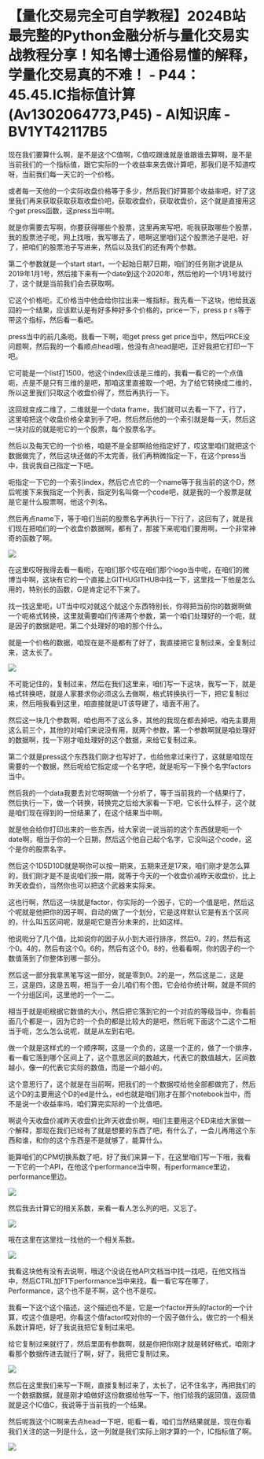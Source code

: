 # 【量化交易完全可自学教程】2024B站最完整的Python金融分析与量化交易实战教程分享！知名博士通俗易懂的解释，学量化交易真的不难！ - P44：45.45.IC指标值计算(Av1302064773,P45) - AI知识库 - BV1YT42117B5

现在我们要算什么啊，是不是这个C值啊，C值哎跟谁就是谁跟谁去算啊，是不是当前我们的一个指标值，跟它实际的一个收益率来去做计算吧，那我们是不知道哎呀，当前我们每一天它的一个价格。

或者每一天他的一个实际收盘价格等于多少，然后我们好算那个收益率吧，好了这里我们再来获取获取获取收盘价吧，获取收盘价，获取收盘价，这个就是直接用这个get press函数，这press当中啊。

就是你需要去写啊，你要获得哪些个股票，这里再来写吧，呃我获取哪些个股票，我的股票池子呢，网上找哦，我写哪去了，嗯啊这里咱们这个股票池子是吧，好了，把咱们的股票池子写进来，然后以及我们的还有两个参数。

第二个参数就是一个start start，一个起始日期7日期，咱们的任务刚才说是从2019年1月1号，然后接下来有一个date到这个2020年，然后他的一个1月1号就行了，这个就是当前我们会去获取啊。

它这个价格呃，汇价格当中他会给你拉出来一堆指标，我先看一下这块，他给我返回的一个结果，应该默认是有好多种好多个价格的，price一下，press p r s等于带这个指标，然后看一看吧。

press当中的前几条呃，我看一下啊，呃get press get price当中，然后PRCE没问题啊，然后我的一个看顺点head哦，他没有点head是吧，正好我把它打印一下吧。

它可能是一个list打1500，他这个index应该是三维的，我看一看它的一个点值呃，点是不是只有三维的是吧，那咱这里直接取一个吧，为了给它转换成二维的，所以这里我们只取这个收盘价得了，然后再执行一下。

这回就变成二维了，二维就是一个data frame，我们就可以去看一下了，行了，这里咱把这个收盘价格全拿到手了吧，然后然后他的一个索引就是每一天，然后这一块对应的就是呃它的一个股票，每个股票名字。

然后以及每天它的一个价格，咱是不是全部啊给他指定好了，哎这里咱们就把这个数据做完了，然后这块还做的不太完善，我们再稍微指定一下，在这个press当中，我说我自己指定一下吧。

呃指定一下它的一个索引index，然后它点它的一个name等于我当前的这个D，然后呢接下来我指定一个列表，指定列名叫做一个code吧，就是我的一个股票是就是它是什么股票啊，他这个列名。

然后再点name下，等于咱们当前的股票名字再执行一下行了，这回有了，就是我们现在把咱们的一个收盘价数据啊，都有了，那接下来呢咱们要用啊，一个非常神奇的函数了啊。



![](img/2436841acc35c6d45c82132ea5a26be6_1.png)

在这里哎呀我得去看一看呃，在咱们那个哎在咱们那个logo当中呢，在咱们的微博当中啊，这块有它的一个直接上GITHUGITHUB中找一下，这里找一下他是怎么用的，特别长的函数，G是肯定记不下来了。

找一找这里呃，UT当中哎对就这个就这个东西特别长，你得把当前你的数据啊做一个呃格式转换，这里就需要咱们传递两个参数，第一个咱们处理好的一个呃，就是因子的数据是吧，第二个处理好的咱的那个什么。

就是一个价格的数据，咱现在是不是都有了好了，我直接把它复制过来，全复制过来，这太长了。

![](img/2436841acc35c6d45c82132ea5a26be6_3.png)

不可能记住的，复制过来，然后在我们这里来，咱们写一下这块，我写一下，就是格式转换吧，就是人家要求你必须这么去做啊，格式转换执行一下，把它复制过来，然后哦我看到这里，咱直接就是UT该导建了，墙面不用了。

然后这一块几个参数啊，咱也用不了这么多，其他的我现在都去掉吧，咱先主要用这么前三个，其他的对咱们来说没有用，就两个参数，第一个参数啊就是咱处理好的数据啊，找一下刚才咱处理好的这个数据，来给它复制过来。

第二个就是press这个东西我们刚才也写好了，也给他拿过来行了，这就是咱现在需要的一个数据，然后呢给它指定成一个名字吧，就是呃写一下换个名字factors当中。

然后我的一个data我要去对它呀啊做一个分析了，等于当前我的一个结果行了，然后执行一下，做一个转换，转换完之后给大家看一下吧，它长什么样子，这个就是咱们现在得到的一份结果了，在这个结果当中啊。

就是他会给你打印出来的一些东西，给大家说一说当前的这个东西就是呃一个date啊，相当于你的一个日期，然后这个他自己起个名字，它没叫这个code，这个是你的股票名字。

然后这个1D5D10D就是啊你可以按一期来，五期来还是17来，咱们刚才是怎么算的，我们刚才是不是说咱们按一期，就等于今天的一个收盘价减昨天收盘价，比上昨天收盘价，当然你也可以把这个武器来实际来。

这也行啊，然后这一块就是factor，你实际的一个因子，它的一个值是吧，然后这个呢就是他把你的因子啊，自动的做了一个划分，它是这样默认它是有五个区间的，什么叫五区间呢，就是呃它是百分未来的，比如这样。

他说呃分了几个值，比如说你的因子从小到大进行排序，然后0。2的，然后有这个0。4的，然后有这个0。6的，然后有这个0。8的，他看看啊，你的因子的一个数值落到了你整体到哪一部分。

然后这一部分我拿黑笔写这一部分，就是零到0。2的是一，然后这是二，这是三，这是四，这是五啊，相当于一会儿咱们有个图，它会给你统计啊，就是不同的一个分组区间，这里他的一个一二。

相当于就是呃根据它数值的大小，然后把它落到它的一个对应的等级当中，你看前面几个都是一，因为它的一个负的都是比较大的是吧，然后呢下面这个二这个二相当于呃，怎么怎么说呢，就是从左到右吧。

做一个就是这样式的一个顺序啊，这是一个负的，这是一个正的，做了一个排序，看一看它落到哪个区间上了，这个意思区间的数越大，代表它的数值越大，区间数越小，像一的代表它实际的数值，而是一个越小的。

这个意思行了，这个就是在当前啊，把我们的一个数据哎给他全部都做完了，然后这个D的主要用这个D的ed是什么，ed也就是咱们刚才在那个notebook当中，而不是说一个收益率吗，咱们算完实际的一个比值吧。

啊说今天收盘价减昨天收盘价比昨天收盘价啊，咱们主要用这个ED来给大家做一个解释，那现在我们已经有了就是想要的东西了吧，有什么了，一会儿再用这个东西和谁，和你的这个东西是不是就够了，能算什么。

能算咱们的CPM切换系数了吧，好了我们来算一下，在这里咱们写一下哦，我看一下它的一个API，在他这个performance当中啊，有performance里边，performance里边。



![](img/2436841acc35c6d45c82132ea5a26be6_5.png)

然后我去计算它的相关系数，来看一看人怎么列的吧，又忘了。

![](img/2436841acc35c6d45c82132ea5a26be6_7.png)

哦在这里在这里找一找他的一个相关系数。

![](img/2436841acc35c6d45c82132ea5a26be6_9.png)

我看这块他有没有去说啊，哦这个没说在他API文档当中找一找吧，在他文档当中，然后CTRL加F1下performance当中来找，看一看它写在哪了，Performance，这个也不是不啊，这个也不是哎。

我看一下这个这个描述，这个描述也不是，它是一个factor开头的factor的一个计算，哎这个值是吧，你看这个值factor哎对你的一个因子做什么，做它的一个相关系数计算吧，好了我说我把它复制过来吧。

给它复制过来就行了，然后里面有参数啊，就是你把你刚才就是转好格式，咱刚才看那个数据传进去就行了啊，好了，我把它复制过来。



![](img/2436841acc35c6d45c82132ea5a26be6_11.png)

然后在这里我们来写一下啊，直接复制过来了，太长了，记不住名字，再把我们的一个数据数据，就是刚才咱做好这份数据给他写一下，他们给我的返回值，返回值就是这个IC值C，我说等于当前我的一个结果。

然后呢我这个IC啊来去点head一下吧，呃看一看，咱们当然结果就是，现在你看我们关注的这一列是什么，这一列就是我们实际上刚才算的一个，IC指标值了啊。



![](img/2436841acc35c6d45c82132ea5a26be6_13.png)